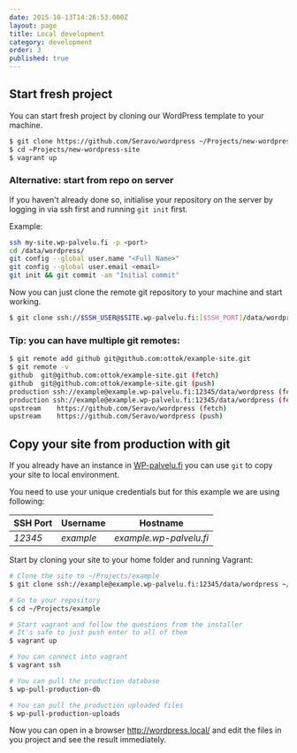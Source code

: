 ```yaml
---
date: 2015-10-13T14:26:53.000Z
layout: page
title: Local development
category: development
order: 3
published: true
---
```



## Start fresh project
You can start fresh project by cloning our WordPress template to your machine.

```bash
$ git clone https://github.com/Seravo/wordpress ~/Projects/new-wordpress-site
$ cd ~Projects/new-wordpress-site
$ vagrant up
```

### Alternative: start from repo on server

If you haven't already done so, initialise your repository on the server by logging in via ssh first and running `git init` first.

Example:

```bash
ssh my-site.wp-palvelu.fi -p <port>
cd /data/wordpress/
git config --global user.name "<Full Name>"
git config --global user.email <email>
git init && git commit -am "Initial commit"
```

Now you can just clone the remote git repository to your machine and start working.

```bash
$ git clone ssh://$SSH_USER@$SITE.wp-palvelu.fi:[$SSH_PORT]/data/wordpress ~/Projects/$SITE --origin production
```

### Tip: you can have multiple git remotes:
```bash
$ git remote add github git@github.com:ottok/example-site.git
$ git remote -v
github	git@github.com:ottok/example-site.git (fetch)
github	git@github.com:ottok/example-site.git (push)
production ssh://example@example.wp-palvelu.fi:12345/data/wordpress (fetch)
production ssh://example@example.wp-palvelu.fi:12345/data/wordpress (fetch)
upstream	https://github.com/Seravo/wordpress (fetch)
upstream	https://github.com/Seravo/wordpress (push)
```

## Copy your site from production with git

If you already have an instance in [WP-palvelu.fi](https://wp-palvelu.fi) you can use ```git``` to copy your site to local environment.

You need to use your unique credentials but for this example we are using following:

SSH Port | Username | Hostname
--- | --- | ---
*12345* | *example* | *example.wp-palvelu.fi*

Start by cloning your site to your home folder and running Vagrant:

```bash
# Clone the site to ~/Projects/example
$ git clone ssh://example@example.wp-palvelu.fi:12345/data/wordpress ~/Projects/example --origin production

# Go to your repository
$ cd ~/Projects/example

# Start vagrant and follow the questions from the installer
# It's safe to just push enter to all of them
$ vagrant up

# You can connect into vagrant
$ vagrant ssh

# You can pull the production database
$ wp-pull-production-db

# You can pull the production uploaded files
$ wp-pull-production-uploads
```

Now you can open in a browser http://wordpress.local/ and edit the files in you project and see the result immediately.
